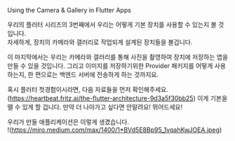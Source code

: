 Using the Camera & Gallery in Flutter Apps

우리의 플러터 시리즈의 3번째에서 우리는 어떻게 기본 장치를 사용할 수 있는지 볼 것입니다.  
자세하게, 장치의 카메라와 갤러리로 작업되게 설계된 장치들을 볼겁니다.  

이 마지막에서는 우리는 카메라와 갤러리를 통해 사진을 촬영하여 장치에 저장하는 앱을 만들 수 있을 것입니다. 
그리고 이미지를 저장하기위한 Provider 패키지를 어떻게 사용하는지, 한 편으로는 백엔드 서버에 전송하게 하는 것까지요.

혹시 플러터 첫경험이시라면, 다음 자료들을 먼저 확인해주세요. (https://heartbeat.fritz.ai/the-flutter-architecture-9d3a5f30bb25)
이게 기본을 땔 수 있게 할 겁니다. 만약 더 나아가고 싶다면 안말려요! 뛰어드세요!


우리가 만들 애플리케이션은 이렇게 생겼습니다.  
!(https://miro.medium.com/max/1400/1*BVd5E8Bp95_1vqahKwJOEA.jpeg)
